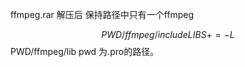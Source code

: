 
ffmpeg.rar  解压后 保持路径中只有一个ffmpeg 

 $$PWD/ffmpeg/include
LIBS +=   -L$$PWD/ffmpeg/lib
pwd 为.pro的路径。
